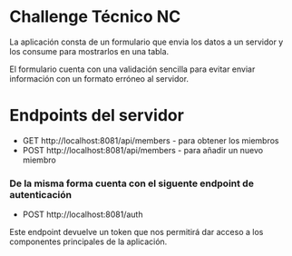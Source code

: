 # Challenge Técnico NC

La aplicación consta de un formulario que envia los datos a un servidor y los consume para mostrarlos en una tabla.

El formulario cuenta con una validación sencilla para evitar enviar información con un formato erróneo
al servidor.

# Endpoints del servidor 

- GET http://localhost:8081/api/members - para obtener los miembros
- POST http://localhost:8081/api/members - para añadir un nuevo miembro

### De la misma forma cuenta con el siguente endpoint de autenticación

- POST http://localhost:8081/auth

Este endpoint devuelve un token que nos permitirá dar acceso a los componentes principales de la aplicación.